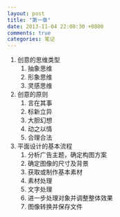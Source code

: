 ```yaml
---
layout: post
title: "第一章"
date: 2013-11-04 22:08:30 +0800
comments: true
categories: 笔记 
---
```

1. 创意的思维类型
	1. 抽象思维
	1. 形象思维
	1. 灵感思维 <!-- more -->
1. 创意的原则
	1. 言在其事
	1. 标新立异
	1. 大胆幻想
	1. 动之以情
	1. 合理合法
1. 平面设计的基本流程
	1. 分析广告主题，确定构图方案
	1. 确定图像的尺寸及背景
	1. 获取或制作基本素材
	1. 素材处理
	1. 文字处理
	1. 进一步处理对象并调整整体效果
	1. 图像转换并保存文件
